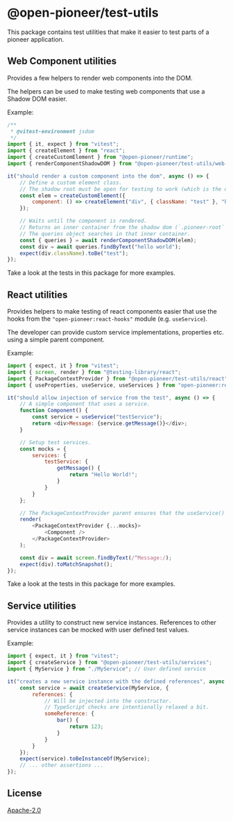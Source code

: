 # @open-pioneer/test-utils

This package contains test utilities that make it easier to test parts of a pioneer application.

## Web Component utilities

Provides a few helpers to render web components into the DOM.

The helpers can be used to make testing web components that use a Shadow DOM easier.

Example:

```js
/**
 * @vitest-environment jsdom
 */
import { it, expect } from "vitest";
import { createElement } from "react";
import { createCustomElement } from "@open-pioneer/runtime";
import { renderComponentShadowDOM } from "@open-pioneer/test-utils/web-components";

it("should render a custom component into the dom", async () => {
    // Define a custom element class.
    // The shadow root must be open for testing to work (which is the default during development).
    const elem = createCustomElement({
        component: () => createElement("div", { className: "test" }, "hello world")
    });

    // Waits until the component is rendered.
    // Returns an inner container from the shadow dom (`.pioneer-root` by default).
    // The queries object searches in that inner container.
    const { queries } = await renderComponentShadowDOM(elem);
    const div = await queries.findByText("hello world");
    expect(div.className).toBe("test");
});
```

Take a look at the tests in this package for more examples.

## React utilities

Provides helpers to make testing of react components easier that use the hooks from the `"open-pioneer:react-hooks"` module (e.g. `useService`).

The developer can provide custom service implementations, properties etc. using a simple parent component.

Example:

```js
import { expect, it } from "vitest";
import { screen, render } from "@testing-library/react";
import { PackageContextProvider } from "@open-pioneer/test-utils/react";
import { useProperties, useService, useServices } from "open-pioneer:react-hooks";

it("should allow injection of service from the test", async () => {
    // A simple component that uses a service.
    function Component() {
        const service = useService("testService");
        return <div>Message: {service.getMessage()}</div>;
    }

    // Setup test services.
    const mocks = {
        services: {
            testService: {
                getMessage() {
                    return "Hello World!";
                }
            }
        }
    };

    // The PackageContextProvider parent ensures that the useService() in our test component works.
    render(
        <PackageContextProvider {...mocks}>
            <Component />
        </PackageContextProvider>
    );

    const div = await screen.findByText(/^Message:/);
    expect(div).toMatchSnapshot();
});
```

Take a look at the tests in this package for more examples.

## Service utilities

Provides a utility to construct new service instances.
References to other service instances can be mocked with user defined test values.

Example:

```js
import { expect, it } from "vitest";
import { createService } from "@open-pioneer/test-utils/services";
import { MyService } from "./MyService"; // User defined service

it("creates a new service instance with the defined references", async () => {
    const service = await createService(MyService, {
        references: {
            // Will be injected into the constructor.
            // TypeScript checks are intentionally relaxed a bit.
            someReference: {
                bar() {
                    return 123;
                }
            }
        }
    });
    expect(service).toBeInstanceOf(MyService);
    // ... other assertions ...
});
```

## License

[Apache-2.0](https://www.apache.org/licenses/LICENSE-2.0)
